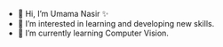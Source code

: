 - 👋 Hi, I’m Umama Nasir ✨ 
- 👀 I’m interested in learning and developing new skills. 
- 🌱 I’m currently learning Computer Vision. 
<!---
umamanasir/umamanasir is a ✨ special ✨ repository because its `README.md` (this file) appears on your GitHub profile.
You can click the Preview link to take a look at your changes.
--->
